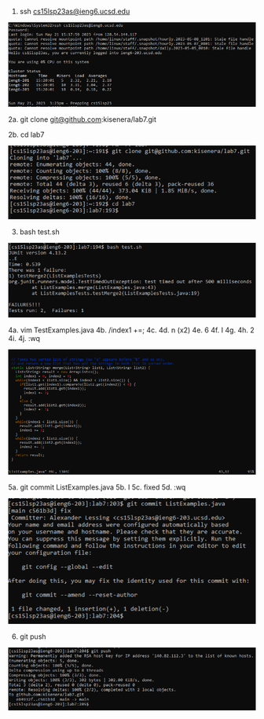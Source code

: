1. ssh cs15lsp23as@ieng6.ucsd.edu

![Image](lr4a.PNG)

2a. git clone git@github.com:kisenera/lab7.git

2b. cd lab7

![Image](lr4b.PNG)

3. bash test.sh

![Image](lr4c.PNG)

4a. vim TestExamples.java
4b. /index1 +=;
4c. <enter>
4d. n (x2)
4e. 6<right arrow>
4f. I
4g. <backspace>
4h. 2
4i. <esc>
4j. :wq
  
![Image](lr4d.PNG)
  
5a. git commit ListExamples.java
5b. I
5c. fixed
5d. :wq
  
![Image](lr4e.PNG)
  
6. git push
  
![Image](lr4f.PNG)
